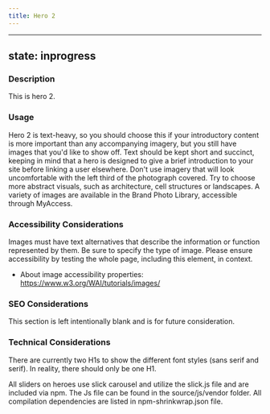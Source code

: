 ```yaml
---
title: Hero 2
---
```


---
state: inprogress
---

### Description
This is hero 2.

### Usage
Hero 2 is text-heavy, so you should choose this if your introductory content is more important than any accompanying imagery, but you still have images that you'd like to show off. Text should be kept short and succinct, keeping in mind that a hero is designed to give a brief introduction to your site before linking a user elsewhere. Don't use imagery that will look uncomfortable with the left third of the photograph covered. Try to choose more abstract visuals, such as architecture, cell structures or landscapes. A variety of images are available in the Brand Photo Library, accessible through MyAccess.

### Accessibility Considerations
Images must have text alternatives that describe the information or function represented by them. Be sure to specify the type of image. Please ensure accessibility by testing the whole page, including this element, in context.

* About image accessibility properties: https://www.w3.org/WAI/tutorials/images/

### SEO Considerations
This section is left intentionally blank and is for future consideration.

### Technical Considerations
There are currently two H1s to show the different font styles (sans serif and serif). In reality, there should only be one H1.

All sliders on heroes use slick carousel and utilize the slick.js file and are included via npm. The Js file can be found in the source/js/vendor folder.  All compilation dependencies are listed in npm-shrinkwrap.json file.
